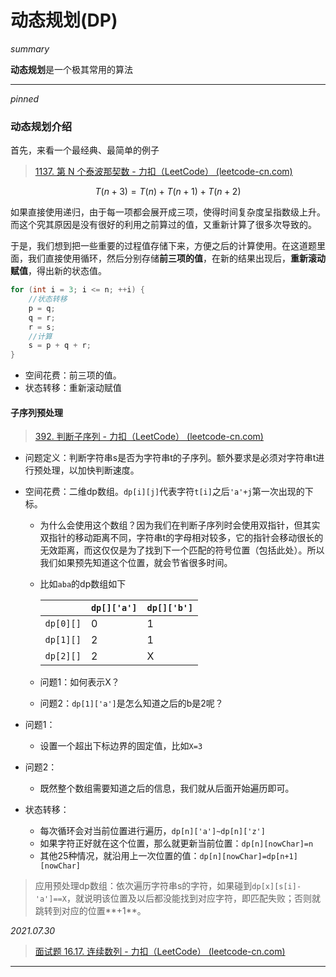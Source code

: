 # 动态规划(DP)

*summary*

**动态规划**是一个极其常用的算法

---

*pinned*

### 动态规划介绍

首先，来看一个最经典、最简单的例子

> [1137. 第 N 个泰波那契数 - 力扣（LeetCode） (leetcode-cn.com)](https://leetcode-cn.com/problems/n-th-tribonacci-number/)

$$
T(n+3)=T(n)+T(n+1)+T(n+2)
$$

如果直接使用递归，由于每一项都会展开成三项，使得时间复杂度呈指数级上升。而这个究其原因是没有很好的利用之前算过的值，又重新计算了很多次导致的。

于是，我们想到把一些重要的过程值存储下来，方便之后的计算使用。在这道题里面，我们直接使用循环，然后分别存储**前三项的值**，在新的结果出现后，**重新滚动赋值**，得出新的状态值。

```cpp
for (int i = 3; i <= n; ++i) {
    //状态转移
    p = q;
    q = r;
    r = s;
    //计算
    s = p + q + r;
}
```

- 空间花费：前三项的值。
- 状态转移：重新滚动赋值

#### 子序列预处理

> [392. 判断子序列 - 力扣（LeetCode） (leetcode-cn.com)](https://leetcode-cn.com/problems/is-subsequence/)

- 问题定义：判断字符串s是否为字符串t的子序列。额外要求是必须对字符串t进行预处理，以加快判断速度。

- 空间花费：二维dp数组。`dp[i][j]`代表字符`t[i]`之后`'a'+j`第一次出现的下标。
  - 为什么会使用这个数组？因为我们在判断子序列时会使用双指针，但其实双指针的移动距离不同，字符串t的字母相对较多，它的指针会移动很长的无效距离，而这仅仅是为了找到下一个匹配的符号位置（包括此处）。所以我们如果预先知道这个位置，就会节省很多时间。
  
  - 比如`aba`的dp数组如下
  
    |           | `dp[]['a']` | `dp[]['b']` |
    | --------- | ----------- | ----------- |
    | `dp[0][]` | 0           | 1           |
    | `dp[1][]` | 2           | 1           |
    | `dp[2][]` | 2           | X           |
  
  - 问题1：如何表示X？
  
  - 问题2：`dp[1]['a']`是怎么知道之后的b是2呢？
  
- 问题1：

  - 设置一个超出下标边界的固定值，比如`X=3`

- 问题2：

  - 既然整个数组需要知道之后的信息，我们就从后面开始遍历即可。

- 状态转移：

  - 每次循环会对当前位置进行遍历，`dp[n]['a']~dp[n]['z']`
  - 如果字符正好就在这个位置，那么就更新当前位置：`dp[n][nowChar]=n`
  - 其他25种情况，就沿用上一次位置的值：`dp[n][nowChar]=dp[n+1][nowChar]`

> 应用预处理dp数组：依次遍历字符串s的字符，如果碰到`dp[x][s[i]-'a']==X`，就说明该位置及以后都没能找到对应字符，即匹配失败；否则就跳转到对应的位置**+1**。

*2021.07.30*

> [面试题 16.17. 连续数列 - 力扣（LeetCode） (leetcode-cn.com)](https://leetcode-cn.com/problems/contiguous-sequence-lcci/)

---

